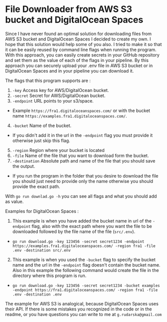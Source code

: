 # File Downloader from AWS S3 bucket and DigitalOcean Spaces

Since I have never found an optimal solution for downloading files from AWS S3 bucket and DigitalOcean Spaces I decided to create my own.
I hope that this solution would help some of you also. I tried to make it so that it can be easily reused by command line flags when running the program.
With this approach, you can easily create secrets in your GitHub repository and set them as the value of each of the flags in your pipeline.
By this approach you can securely upload your .env file in AWS S3 bucket or in DigitalOcean Spaces and in your pipeline you can download it.

The flags that this program supports are :
1. `-key` Access key for AWS/DigitalOcean bucket.
2. `-secret` Secret for AWS/DigitalOcean bucket.
3. `-endpoint` URL points to your s3/space. 
* Example `https://fra1.digitaloceanspaces.com/` or with the bucket name `https://examples.fra1.digitaloceanspaces.com/`.
4. `-bucket` Name of the bucket. 
* If you didn't add  it in the url in the `-endpoint` flag you must provide it otherwise just skip this flag.
5. `-region` Region where your bucket is located
6. `-file` Name of the file that you want to download form the bucket.
7. `-destination` Absolute path and name of the file that you should save the output. 
* If you run the program in the folder that you desire to download the file you should just need to provide only the name otherwise you should provide the exact path.

With `go run downlad.go -h` you can see all flags and what you should add as value.

Examples for DigitalOcean Spaces :

1. This example is when you have added the bucket name in url of the `-endpoint` flag, also with the exact path where you want the file to be downloaded followed by the file name of the file (`src/.env`).

 * `go run download.go -key 123456 -secret secret1234 -endpoint https://examples.fra1.digitaloceanspaces.com/ -region fra1 -file .env -destination src/.env`

2. This example is when you used the `-bucket` flag to specify the bucket name and the url in the `-endpoint` flag doesn't contain the bucket name. Also in this example the following command would create the file in the directory where this program is run.
 * `go run download.go -key 123456 -secret secret1234 -bucket examples -endpoint https://fra1.digitaloceanspaces.com/ -region fra1 -file .env -destination .env`



The example for AWS S3 is analogical, because DigitalOcean Spaces uses their API.
If there is some mistakes you recognized in the code or in the readme, or you have questions you can write to me at `g.rudarska@gmail.com`